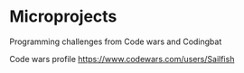 # Microprojects
Programming challenges from Code wars and Codingbat

Code wars profile https://www.codewars.com/users/Sailfish
